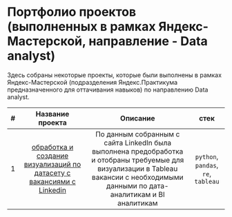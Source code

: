 # Портфолио проектов (выполненных в рамках Яндекс-Мастерской, направление - Data analyst)

Здесь собраны некоторые проекты, которые были выполнены в рамках Яндекс-Мастерской (подразделения Яндекс.Практикума предназначенного для оттачивания навыков) по направлению Data analyst.

| # | Название проекта | Описание | стек |
|:-------------:|:--------------------:|:----------------------:|:----------------------:|
| 1 | [обработка и создание визуализаций по датасету с вакансиями с Linkedin](https://github.com/MaratPshikhachev/portfolio_projects_of_Yandex.Masterskaya/blob/main/linkedIn/vacancy_linkedIn.ipynb) | По данным собранным с сайта LinkedIn была выполнена предобработка и отобраны требуемые для визуализации в Tableau вакансии с необходимыми данными по дата-аналитикам и BI аналитикам| `python`, `pandas`, `re`, `tableau`|
